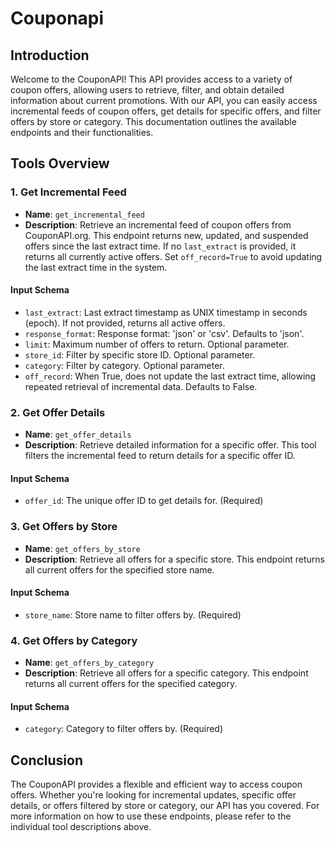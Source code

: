 # Couponapi

## Introduction

Welcome to the CouponAPI! This API provides access to a variety of coupon offers, allowing users to retrieve, filter, and obtain detailed information about current promotions. With our API, you can easily access incremental feeds of coupon offers, get details for specific offers, and filter offers by store or category. This documentation outlines the available endpoints and their functionalities.

## Tools Overview

### 1. Get Incremental Feed

- **Name**: `get_incremental_feed`
- **Description**: Retrieve an incremental feed of coupon offers from CouponAPI.org. This endpoint returns new, updated, and suspended offers since the last extract time. If no `last_extract` is provided, it returns all currently active offers. Set `off_record=True` to avoid updating the last extract time in the system.

#### Input Schema

- `last_extract`: Last extract timestamp as UNIX timestamp in seconds (epoch). If not provided, returns all active offers.
- `response_format`: Response format: 'json' or 'csv'. Defaults to 'json'.
- `limit`: Maximum number of offers to return. Optional parameter.
- `store_id`: Filter by specific store ID. Optional parameter.
- `category`: Filter by category. Optional parameter.
- `off_record`: When True, does not update the last extract time, allowing repeated retrieval of incremental data. Defaults to False.

### 2. Get Offer Details

- **Name**: `get_offer_details`
- **Description**: Retrieve detailed information for a specific offer. This tool filters the incremental feed to return details for a specific offer ID.

#### Input Schema

- `offer_id`: The unique offer ID to get details for. (Required)

### 3. Get Offers by Store

- **Name**: `get_offers_by_store`
- **Description**: Retrieve all offers for a specific store. This endpoint returns all current offers for the specified store name.

#### Input Schema

- `store_name`: Store name to filter offers by. (Required)

### 4. Get Offers by Category

- **Name**: `get_offers_by_category`
- **Description**: Retrieve all offers for a specific category. This endpoint returns all current offers for the specified category.

#### Input Schema

- `category`: Category to filter offers by. (Required)

## Conclusion

The CouponAPI provides a flexible and efficient way to access coupon offers. Whether you're looking for incremental updates, specific offer details, or offers filtered by store or category, our API has you covered. For more information on how to use these endpoints, please refer to the individual tool descriptions above.
